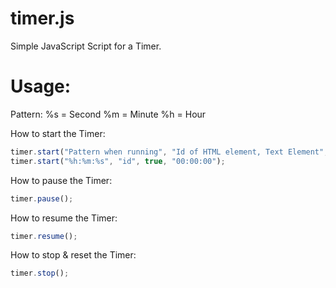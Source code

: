 # timer.js
Simple JavaScript Script for a Timer.

# Usage:
Pattern:
%s = Second
%m = Minute
%h = Hour

How to start the Timer:
```javascript
timer.start("Pattern when running", "Id of HTML element, Text Element", bool if code automatically uses 2 digits, "Text when not running");
timer.start("%h:%m:%s", "id", true, "00:00:00");
```

How to pause the Timer:
```javascript
timer.pause();
```

How to resume the Timer:
```javascript
timer.resume();
```

How to stop & reset the Timer:
```javascript
timer.stop();
```
